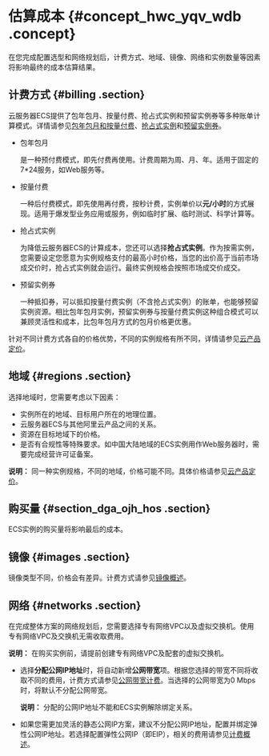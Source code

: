 # 估算成本 {#concept_hwc_yqv_wdb .concept}

在您完成配置选型和网络规划后，计费方式、地域、镜像、网络和实例数量等因素将影响最终的成本估算结果。

## 计费方式 {#billing .section}

云服务器ECS提供了包年包月、按量付费、抢占式实例和预留实例券等多种账单计算模式。详情请参见[包年包月和按量付费](../../../../intl.zh-CN/产品定价/计费对比.md#)、[抢占式实例](../../../../intl.zh-CN/实例/选择实例购买方式/抢占式实例/什么是抢占式实例.md#)和[预留实例券](../../../../intl.zh-CN/产品定价/预留实例券计费.md#)。

-   包年包月

    是一种预付费模式，即先付费再使用。计费周期为周、月、年。适用于固定的7\*24服务，如Web服务等。

-   按量付费

    一种后付费模式，即先使用再付费，按秒计费，实例单价以**元/小时**的方式展现。适用于爆发型业务应用或服务，例如临时扩展、临时测试、科学计算等。

-   抢占式实例

    为降低云服务器ECS的计算成本，您还可以选择**抢占式实例**。作为按需实例，您需要设定您愿意为实例规格支付的最高小时价格，当您的出价高于当前市场成交价时，抢占式实例就会运行。最终实例规格会按照市场成交价成交。

-   预留实例券

    一种抵扣券，可以抵扣按量付费实例（不含抢占式实例）的账单，也能够预留实例资源。相比包年包月实例，预留实例券与按量付费实例这种组合模式可以兼顾灵活性和成本，比包年包月方式的包月价格更优惠。


针对不同计费方式各自的价格优势，不同的实例规格有所不同，详情请参见[云产品定价](https://www.alibabacloud.com/product/ecs)。

## 地域 {#regions .section}

选择地域时，您需要考虑以下因素：

-   实例所在的地域、目标用户所在的地理位置。
-   云服务器ECS与其他阿里云产品之间的关系。
-   资源在目标地域下的价格。
-   是否有合规性等特殊要求。如中国大陆地域的ECS实例用作Web服务器时，需要完成经营许可证备案。

**说明：** 同一种实例规格，不同的地域，价格可能不同。具体价格请参见[云产品定价](https://www.alibabacloud.com/product/ecs)。

## 购买量 {#section_dga_ojh_hos .section}

ECS实例的购买量将影响最后的成本。

## 镜像 {#images .section}

镜像类型不同，价格会有差异。计费方式请参见[镜像概述](../../../../intl.zh-CN/镜像/镜像概述.md#)。

## 网络 {#networks .section}

在完成整体方案的网络规划后，您需要选择专有网络VPC以及虚拟交换机。使用专有网络VPC及交换机无需收取费用。

**说明：** 在购买实例前，请提前创建专有网络VPC及配套的虚拟交换机。

-   选择**分配公网IP地址**时，将自动新增**公网带宽**项。根据您选择的带宽不同将收取不同的费用，计费方式请参见[公网带宽计费](../../../../intl.zh-CN/产品定价/公网带宽计费.md#)。当选择的公网带宽为0 Mbps时，将默认不分配公网带宽。

    **说明：** 分配的公网IP地址不能和ECS实例解除绑定关系。

-   如果您需更加灵活的静态公网IP方案，建议不分配公网IP地址，配置并绑定弹性公网IP地址。若选择配置弹性公网IP（即EIP），相关的费用请参见[计费概述](../../../../intl.zh-CN/产品定价/计费概述.md#)。

